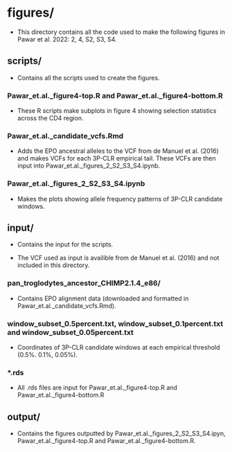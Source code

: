 # figures/

- This directory contains all the code used to make the following figures in Pawar et al. 2022: 2, 4, S2, S3, S4.

## scripts/

- Contains all the scripts used to create the figures.

### Pawar_et.al._figure4-top.R and Pawar_et.al._figure4-bottom.R

- These R scripts make subplots in figure 4 showing selection statistics across the CD4 region. 

### Pawar_et.al._candidate_vcfs.Rmd

- Adds the EPO ancestral alleles to the VCF from de Manuel et al. (2016) and makes VCFs for each 3P-CLR empirical tail. These VCFs are then input into Pawar_et.al._figures_2_S2_S3_S4.ipynb.

### Pawar_et.al._figures_2_S2_S3_S4.ipynb

- Makes the plots showing allele frequency patterns of 3P-CLR candidate windows.

## input/

- Contains the input for the scripts.

- The VCF used as input is availible from de Manuel et al. (2016) and not included in this directory.

### pan_troglodytes_ancestor_CHIMP2.1.4_e86/

- Contains EPO alignment data (downloaded and formatted in Pawar_et.al._candidate_vcfs.Rmd).

### window_subset_0.5percent.txt, window_subset_0.1percent.txt and window_subset_0.05percent.txt

- Coordinates of 3P-CLR candidate windows at each empirical threshold (0.5%. 0.1%, 0.05%).

### *.rds

- All .rds files are input for Pawar_et.al._figure4-top.R and Pawar_et.al._figure4-bottom.R

## output/

- Contains the figures outputted by Pawar_et.al._figures_2_S2_S3_S4.ipyn, Pawar_et.al._figure4-top.R and Pawar_et.al._figure4-bottom.R. 
